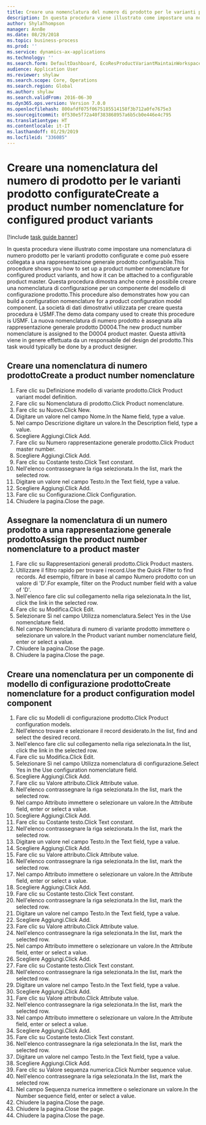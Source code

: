 ```yaml
---
title: Creare una nomenclatura del numero di prodotto per le varianti prodotto configurate
description: In questa procedura viene illustrato come impostare una nomenclatura di numero prodotto per le varianti prodotto configurate e come può essere collegata a una rappresentazione generale prodotto configurabile.
author: ShylaThompson
manager: AnnBe
ms.date: 08/29/2018
ms.topic: business-process
ms.prod: ''
ms.service: dynamics-ax-applications
ms.technology: ''
ms.search.form: DefaultDashboard, EcoResProductVariantMaintainWorkspace, EcoResNomenclature, EcoResProductListPage, EcoResProductDetails, PCProductConfigurationModelListPage, PCProductConfigurationModelDetails
audience: Application User
ms.reviewer: shylaw
ms.search.scope: Core, Operations
ms.search.region: Global
ms.author: shylaw
ms.search.validFrom: 2016-06-30
ms.dyn365.ops.version: Version 7.0.0
ms.openlocfilehash: 800afdf075f0675185514158f3b712a0fe7675e3
ms.sourcegitcommit: 0f530e5f72a40f383868957a6b5cb0e446e4c795
ms.translationtype: HT
ms.contentlocale: it-IT
ms.lasthandoff: 01/29/2019
ms.locfileid: "336085"
---
```

# <a name="create-a-product-number-nomenclature-for-configured-product-variants"></a><span data-ttu-id="837a5-103">Creare una nomenclatura del numero di prodotto per le varianti prodotto configurate</span><span class="sxs-lookup"><span data-stu-id="837a5-103">Create a product number nomenclature for configured product variants</span></span>

[!include [task guide banner](../../includes/task-guide-banner.md)]

<span data-ttu-id="837a5-104">In questa procedura viene illustrato come impostare una nomenclatura di numero prodotto per le varianti prodotto configurate e come può essere collegata a una rappresentazione generale prodotto configurabile.</span><span class="sxs-lookup"><span data-stu-id="837a5-104">This procedure shows you how to set up a product number nomenclature for configured product variants, and how it can be attached to a configurable product master.</span></span> <span data-ttu-id="837a5-105">Questa procedura dimostra anche come è possibile creare una nomenclatura di configurazione per un componente del modello di configurazione prodotto.</span><span class="sxs-lookup"><span data-stu-id="837a5-105">This procedure also demonstrates how you can build a configuration nomenclature for a product configuration model component.</span></span> <span data-ttu-id="837a5-106">La società di dati dimostrativi utilizzata per creare questa procedura è USMF.</span><span class="sxs-lookup"><span data-stu-id="837a5-106">The demo data company used to create this procedure is USMF.</span></span> <span data-ttu-id="837a5-107">La nuova nomenclatura di numero prodotto è assegnata alla rappresentazione generale prodotto D0004.</span><span class="sxs-lookup"><span data-stu-id="837a5-107">The new product number nomenclature is assigned to the D0004 product master.</span></span> <span data-ttu-id="837a5-108">Questa attività viene in genere effettuata da un responsabile del design del prodotto.</span><span class="sxs-lookup"><span data-stu-id="837a5-108">This task would typically be done by a product designer.</span></span>


## <a name="create-a-product-number-nomenclature"></a><span data-ttu-id="837a5-109">Creare una nomenclatura di numero prodotto</span><span class="sxs-lookup"><span data-stu-id="837a5-109">Create a product number nomenclature</span></span>
1. <span data-ttu-id="837a5-110">Fare clic su Definizione modello di variante prodotto.</span><span class="sxs-lookup"><span data-stu-id="837a5-110">Click Product variant model definition.</span></span>
2. <span data-ttu-id="837a5-111">Fare clic su Nomenclatura di prodotto.</span><span class="sxs-lookup"><span data-stu-id="837a5-111">Click Product nomenclature.</span></span>
3. <span data-ttu-id="837a5-112">Fare clic su Nuovo.</span><span class="sxs-lookup"><span data-stu-id="837a5-112">Click New.</span></span>
4. <span data-ttu-id="837a5-113">Digitare un valore nel campo Nome.</span><span class="sxs-lookup"><span data-stu-id="837a5-113">In the Name field, type a value.</span></span>
5. <span data-ttu-id="837a5-114">Nel campo Descrizione digitare un valore.</span><span class="sxs-lookup"><span data-stu-id="837a5-114">In the Description field, type a value.</span></span>
6. <span data-ttu-id="837a5-115">Scegliere Aggiungi.</span><span class="sxs-lookup"><span data-stu-id="837a5-115">Click Add.</span></span>
7. <span data-ttu-id="837a5-116">Fare clic su Numero rappresentazione generale prodotto.</span><span class="sxs-lookup"><span data-stu-id="837a5-116">Click Product master number.</span></span>
8. <span data-ttu-id="837a5-117">Scegliere Aggiungi.</span><span class="sxs-lookup"><span data-stu-id="837a5-117">Click Add.</span></span>
9. <span data-ttu-id="837a5-118">Fare clic su Costante testo.</span><span class="sxs-lookup"><span data-stu-id="837a5-118">Click Text constant.</span></span>
10. <span data-ttu-id="837a5-119">Nell'elenco contrassegnare la riga selezionata.</span><span class="sxs-lookup"><span data-stu-id="837a5-119">In the list, mark the selected row.</span></span>
11. <span data-ttu-id="837a5-120">Digitare un valore nel campo Testo.</span><span class="sxs-lookup"><span data-stu-id="837a5-120">In the Text field, type a value.</span></span>
12. <span data-ttu-id="837a5-121">Scegliere Aggiungi.</span><span class="sxs-lookup"><span data-stu-id="837a5-121">Click Add.</span></span>
13. <span data-ttu-id="837a5-122">Fare clic su Configurazione.</span><span class="sxs-lookup"><span data-stu-id="837a5-122">Click Configuration.</span></span>
14. <span data-ttu-id="837a5-123">Chiudere la pagina.</span><span class="sxs-lookup"><span data-stu-id="837a5-123">Close the page.</span></span>

## <a name="assign-the-product-number-nomenclature-to-a-product-master"></a><span data-ttu-id="837a5-124">Assegnare la nomenclatura di un numero prodotto a una rappresentazione generale prodotto</span><span class="sxs-lookup"><span data-stu-id="837a5-124">Assign the product number nomenclature to a product master</span></span>
1. <span data-ttu-id="837a5-125">Fare clic su Rappresentazioni generali prodotto.</span><span class="sxs-lookup"><span data-stu-id="837a5-125">Click Product masters.</span></span>
2. <span data-ttu-id="837a5-126">Utilizzare il filtro rapido per trovare i record.</span><span class="sxs-lookup"><span data-stu-id="837a5-126">Use the Quick Filter to find records.</span></span> <span data-ttu-id="837a5-127">Ad esempio, filtrare in base al campo Numero prodotto con un valore di 'D'.</span><span class="sxs-lookup"><span data-stu-id="837a5-127">For example, filter on the Product number field with a value of 'D'.</span></span>
3. <span data-ttu-id="837a5-128">Nell'elenco fare clic sul collegamento nella riga selezionata.</span><span class="sxs-lookup"><span data-stu-id="837a5-128">In the list, click the link in the selected row.</span></span>
4. <span data-ttu-id="837a5-129">Fare clic su Modifica.</span><span class="sxs-lookup"><span data-stu-id="837a5-129">Click Edit.</span></span>
5. <span data-ttu-id="837a5-130">Selezionare Sì nel campo Utilizza nomenclatura.</span><span class="sxs-lookup"><span data-stu-id="837a5-130">Select Yes in the Use nomenclature field.</span></span>
6. <span data-ttu-id="837a5-131">Nel campo Nomenclatura di numero di variante prodotto immettere o selezionare un valore.</span><span class="sxs-lookup"><span data-stu-id="837a5-131">In the Product variant number nomenclature field, enter or select a value.</span></span>
7. <span data-ttu-id="837a5-132">Chiudere la pagina.</span><span class="sxs-lookup"><span data-stu-id="837a5-132">Close the page.</span></span>
8. <span data-ttu-id="837a5-133">Chiudere la pagina.</span><span class="sxs-lookup"><span data-stu-id="837a5-133">Close the page.</span></span>

## <a name="create-nomenclature-for-a-product-configuration-model-component"></a><span data-ttu-id="837a5-134">Creare una nomenclatura per un componente di modello di configurazione prodotto</span><span class="sxs-lookup"><span data-stu-id="837a5-134">Create nomenclature for a product configuration model component</span></span>
1. <span data-ttu-id="837a5-135">Fare clic su Modelli di configurazione prodotto.</span><span class="sxs-lookup"><span data-stu-id="837a5-135">Click Product configuration models.</span></span>
2. <span data-ttu-id="837a5-136">Nell'elenco trovare e selezionare il record desiderato.</span><span class="sxs-lookup"><span data-stu-id="837a5-136">In the list, find and select the desired record.</span></span>
3. <span data-ttu-id="837a5-137">Nell'elenco fare clic sul collegamento nella riga selezionata.</span><span class="sxs-lookup"><span data-stu-id="837a5-137">In the list, click the link in the selected row.</span></span>
4. <span data-ttu-id="837a5-138">Fare clic su Modifica.</span><span class="sxs-lookup"><span data-stu-id="837a5-138">Click Edit.</span></span>
5. <span data-ttu-id="837a5-139">Selezionare Sì nel campo Utilizza nomenclatura di configurazione.</span><span class="sxs-lookup"><span data-stu-id="837a5-139">Select Yes in the Use configuration nomenclature field.</span></span>
6. <span data-ttu-id="837a5-140">Scegliere Aggiungi.</span><span class="sxs-lookup"><span data-stu-id="837a5-140">Click Add.</span></span>
7. <span data-ttu-id="837a5-141">Fare clic su Valore attributo.</span><span class="sxs-lookup"><span data-stu-id="837a5-141">Click Attribute value.</span></span>
8. <span data-ttu-id="837a5-142">Nell'elenco contrassegnare la riga selezionata.</span><span class="sxs-lookup"><span data-stu-id="837a5-142">In the list, mark the selected row.</span></span>
9. <span data-ttu-id="837a5-143">Nel campo Attributo immettere o selezionare un valore.</span><span class="sxs-lookup"><span data-stu-id="837a5-143">In the Attribute field, enter or select a value.</span></span>
10. <span data-ttu-id="837a5-144">Scegliere Aggiungi.</span><span class="sxs-lookup"><span data-stu-id="837a5-144">Click Add.</span></span>
11. <span data-ttu-id="837a5-145">Fare clic su Costante testo.</span><span class="sxs-lookup"><span data-stu-id="837a5-145">Click Text constant.</span></span>
12. <span data-ttu-id="837a5-146">Nell'elenco contrassegnare la riga selezionata.</span><span class="sxs-lookup"><span data-stu-id="837a5-146">In the list, mark the selected row.</span></span>
13. <span data-ttu-id="837a5-147">Digitare un valore nel campo Testo.</span><span class="sxs-lookup"><span data-stu-id="837a5-147">In the Text field, type a value.</span></span>
14. <span data-ttu-id="837a5-148">Scegliere Aggiungi.</span><span class="sxs-lookup"><span data-stu-id="837a5-148">Click Add.</span></span>
15. <span data-ttu-id="837a5-149">Fare clic su Valore attributo.</span><span class="sxs-lookup"><span data-stu-id="837a5-149">Click Attribute value.</span></span>
16. <span data-ttu-id="837a5-150">Nell'elenco contrassegnare la riga selezionata.</span><span class="sxs-lookup"><span data-stu-id="837a5-150">In the list, mark the selected row.</span></span>
17. <span data-ttu-id="837a5-151">Nel campo Attributo immettere o selezionare un valore.</span><span class="sxs-lookup"><span data-stu-id="837a5-151">In the Attribute field, enter or select a value.</span></span>
18. <span data-ttu-id="837a5-152">Scegliere Aggiungi.</span><span class="sxs-lookup"><span data-stu-id="837a5-152">Click Add.</span></span>
19. <span data-ttu-id="837a5-153">Fare clic su Costante testo.</span><span class="sxs-lookup"><span data-stu-id="837a5-153">Click Text constant.</span></span>
20. <span data-ttu-id="837a5-154">Nell'elenco contrassegnare la riga selezionata.</span><span class="sxs-lookup"><span data-stu-id="837a5-154">In the list, mark the selected row.</span></span>
21. <span data-ttu-id="837a5-155">Digitare un valore nel campo Testo.</span><span class="sxs-lookup"><span data-stu-id="837a5-155">In the Text field, type a value.</span></span>
22. <span data-ttu-id="837a5-156">Scegliere Aggiungi.</span><span class="sxs-lookup"><span data-stu-id="837a5-156">Click Add.</span></span>
23. <span data-ttu-id="837a5-157">Fare clic su Valore attributo.</span><span class="sxs-lookup"><span data-stu-id="837a5-157">Click Attribute value.</span></span>
24. <span data-ttu-id="837a5-158">Nell'elenco contrassegnare la riga selezionata.</span><span class="sxs-lookup"><span data-stu-id="837a5-158">In the list, mark the selected row.</span></span>
25. <span data-ttu-id="837a5-159">Nel campo Attributo immettere o selezionare un valore.</span><span class="sxs-lookup"><span data-stu-id="837a5-159">In the Attribute field, enter or select a value.</span></span>
26. <span data-ttu-id="837a5-160">Scegliere Aggiungi.</span><span class="sxs-lookup"><span data-stu-id="837a5-160">Click Add.</span></span>
27. <span data-ttu-id="837a5-161">Fare clic su Costante testo.</span><span class="sxs-lookup"><span data-stu-id="837a5-161">Click Text constant.</span></span>
28. <span data-ttu-id="837a5-162">Nell'elenco contrassegnare la riga selezionata.</span><span class="sxs-lookup"><span data-stu-id="837a5-162">In the list, mark the selected row.</span></span>
29. <span data-ttu-id="837a5-163">Digitare un valore nel campo Testo.</span><span class="sxs-lookup"><span data-stu-id="837a5-163">In the Text field, type a value.</span></span>
30. <span data-ttu-id="837a5-164">Scegliere Aggiungi.</span><span class="sxs-lookup"><span data-stu-id="837a5-164">Click Add.</span></span>
31. <span data-ttu-id="837a5-165">Fare clic su Valore attributo.</span><span class="sxs-lookup"><span data-stu-id="837a5-165">Click Attribute value.</span></span>
32. <span data-ttu-id="837a5-166">Nell'elenco contrassegnare la riga selezionata.</span><span class="sxs-lookup"><span data-stu-id="837a5-166">In the list, mark the selected row.</span></span>
33. <span data-ttu-id="837a5-167">Nel campo Attributo immettere o selezionare un valore.</span><span class="sxs-lookup"><span data-stu-id="837a5-167">In the Attribute field, enter or select a value.</span></span>
34. <span data-ttu-id="837a5-168">Scegliere Aggiungi.</span><span class="sxs-lookup"><span data-stu-id="837a5-168">Click Add.</span></span>
35. <span data-ttu-id="837a5-169">Fare clic su Costante testo.</span><span class="sxs-lookup"><span data-stu-id="837a5-169">Click Text constant.</span></span>
36. <span data-ttu-id="837a5-170">Nell'elenco contrassegnare la riga selezionata.</span><span class="sxs-lookup"><span data-stu-id="837a5-170">In the list, mark the selected row.</span></span>
37. <span data-ttu-id="837a5-171">Digitare un valore nel campo Testo.</span><span class="sxs-lookup"><span data-stu-id="837a5-171">In the Text field, type a value.</span></span>
38. <span data-ttu-id="837a5-172">Scegliere Aggiungi.</span><span class="sxs-lookup"><span data-stu-id="837a5-172">Click Add.</span></span>
39. <span data-ttu-id="837a5-173">Fare clic su Valore sequenza numerica.</span><span class="sxs-lookup"><span data-stu-id="837a5-173">Click Number sequence value.</span></span>
40. <span data-ttu-id="837a5-174">Nell'elenco contrassegnare la riga selezionata.</span><span class="sxs-lookup"><span data-stu-id="837a5-174">In the list, mark the selected row.</span></span>
41. <span data-ttu-id="837a5-175">Nel campo Sequenza numerica immettere o selezionare un valore.</span><span class="sxs-lookup"><span data-stu-id="837a5-175">In the Number sequence field, enter or select a value.</span></span>
42. <span data-ttu-id="837a5-176">Chiudere la pagina.</span><span class="sxs-lookup"><span data-stu-id="837a5-176">Close the page.</span></span>
43. <span data-ttu-id="837a5-177">Chiudere la pagina.</span><span class="sxs-lookup"><span data-stu-id="837a5-177">Close the page.</span></span>
44. <span data-ttu-id="837a5-178">Chiudere la pagina.</span><span class="sxs-lookup"><span data-stu-id="837a5-178">Close the page.</span></span>


